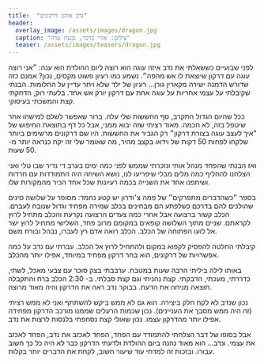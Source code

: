 ```yaml
---
title:  "נדב אוהב דרקונים"
header:
  overlay_image: /assets/images/dragon.jpg
  caption: "צילום: אורי ברכר, גבעת עדה"
  teaser: /assets/images/teasers/dragon.jpg
---
```


לפני שבועיים כששאלתי את נדב איזה עוגה הוא רוצה ליום ההולדת הוא ענה:<!--more-->
״אני רוצה עוגה עם דרקון שיוצאת לו אש מהפה״.
נשמע כמו רעיון פשוט מקסים, נכון? אמנם כזה שדורש הדמנה ישירה מקארין גורן...
רעיון של ילד שלא ויתר עדיין על החלומות. הבנתי שקיבלתי על
עצמי אחריות על עוגה אחת עם דרקון יורק אש אחד. בלעתי רוק, הדחקתי קצת והמשכתי בעיסוקי.

ככל שהיום הגדול התקרב, סף החששות שלי עלה.
ברור שאפשר לשלם למישהו אחר שיטפל בזה, לא חכמה. מאוד רציתי שזה יבוא ממני,
אבל כל דף בתוצאת החיפוש של "איך לעצב עוגה בצורת דרקון״ רק הגביר את החששות.
היו שם דרקונים מרשימים ביותר שלקחו לפחות 50 דקות של וידאו בקצב מהיר,
מה שאומר שלי זה יקח כנראה יותר מ- 50 שעות.

ואז הבנתי שהפחד מנהל אותי
ונזכרתי שממש לפני כמה ימים בערב די נדיר שבו טלי ואני הצלחנו להחליף כמה מלים מבלי שיפריעו לנו,
נושא השיחה היה התמודדות עם חרדות ושיתפנו אחד את השנייה בכמה רעיונות שכל אחד הכיר מהמקורות שלו.

בספר ״כשהדברים מתפרקים״ של פמה צ׳ודרון יש קטע נחמד: מסופר על שלושה סינים שהולכים
להם בדרכם כשלפתע הם מבחינים בכלב שמירה מפחיד וגדול שנובח לעברם. הכלב קשור ברצועה אבל אחרי
כמה צעדים הרצועה נקרעת והכלב מתחיל לרוץ לקראתם. שניים מתוך השלושה קופאים במקומם מרוב פחד,
השלישי מתחיל לרוץ ישר אל לועו הפתוחה של הכלב. הכלב רואה אדם רץ לעברו, נבהל ובורח משם.

קיבלתי החלטה להפסיק לקפוא במקום ולהתחיל לרוץ אל הכלב.
עברתי עם נדב על כמה אפשרויות של דרקונים, הוא בחר דרקון מפחיד במיוחד, אפילו יותר מהכלב.

באותו לילה ביליתי הרבה שעות במטבח.
ערבבתי בצק סוכר עם צבעי מאכל, לשתי, כדררתי, מעכתי, הדבקתי. קצת נהניתי וגם קצת סבלתי.
ב- 2:30 הכלב ברח והתקבלה תוצאה מניחה את הדעת. בבוקר נדב ראה את הדרקון והיה מאוד מרוצה.

נכון שנדב לא לקח חלק ביצירה.
הוא גם לא ממש ביקש להשתתף ואני לא ממש רציתי (זה היה ממש מסבך את העניינים).
נכון שכמות הרעלים שממנו מורכב הדרקון מפחידה אפילו יותר מהדרקון עצמו.
נכון שאולי קצת נסחפתי בלנסות לרצות את נדב.

אבל בסופו של דבר הצלחתי להתמודד עם הפחד, הפחד לאכזב את נדב, הפחד לאכזב את עצמי.
ונדב... הוא מאוד נהנה ביום ההולדת ולדעתי הדרקון כבר לא היה כל כך חשוב עבורו.
ובזכות זה למדתי עוד שיעור חשוב, לקחת את הדברים יותר בקלות.
